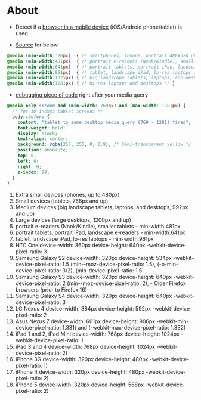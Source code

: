 ﻿# About

- Detect if a [browser in a mobile device](https://stackoverflow.com/questions/14942081/detect-if-a-browser-in-a-mobile-device-ios-android-phone-tablet-is-used) (iOS/Android phone/tablet) is used


- [Source](https://stackoverflow.com/a/7354648/5509738) for below

```css
@media (min-width:320px)  { /* smartphones, iPhone, portrait 480x320 phones */ }
@media (min-width:481px)  { /* portrait e-readers (Nook/Kindle), smaller tablets @ 600 or @ 640 wide. */ }
@media (min-width:641px)  { /* portrait tablets, portrait iPad, landscape e-readers, landscape 800x480 or 854x480 phones */ }
@media (min-width:961px)  { /* tablet, landscape iPad, lo-res laptops ands desktops */ }
@media (min-width:1025px) { /* big landscape tablets, laptops, and desktops */ }
@media (min-width:1281px) { /* hi-res laptops and desktops */ }
```

- [debugging piece of code](https://stackoverflow.com/a/19473877/5509738) right after your media query

```css
@media only screen and (min-width: 769px) and (max-width: 1281px) { 
  /* for 10 inches tablet screens */
  body::before {
    content: "tablet to some desktop media query (769 > 1281) fired";
    font-weight: bold;
    display: block;
    text-align: center;
    background: rgba(255, 255, 0, 0.9); /* Semi-transparent yellow */
    position: absolute;
    top: 0;
    left: 0;
    right: 0;
    z-index: 99;
  }
} 
```

 1. Extra small devices (phones, up to 480px) 
 2. Small devices (tablets, 768px and up) 
 3. Medium devices (big landscape tablets, laptops, and
    desktops, 992px and up) 
 4. Large devices (large desktops, 1200px and  up)  
 5. portrait e-readers (Nook/Kindle), smaller tablets -    min-width:481px 
 6. portrait tablets, portrait iPad, landscape e-readers   - min-width:641px 
 7. tablet, landscape iPad, lo-res laptops - min-width:961px
 8. HTC One   	device-width: 360px device-height: 640px    -webkit-device-pixel-ratio: 3
 9. Samsung Galaxy S2   	device-width: 320px device-height: 534px -webkit-device-pixel-ratio: 1.5     (min--moz-device-pixel-ratio: 1.5), (-o-min-device-pixel-ratio:
    3/2), (min-device-pixel-ratio: 1.5  
 10. Samsung Galaxy S3 	device-width: 320px device-height: 640px    -webkit-device-pixel-ratio: 2  (min--moz-device-pixel-ratio: 2),     - Older Firefox browsers (prior to Firefox 16) -  
 11. Samsung Galaxy S4  device-width: 320px device-height: 640px   -webkit-device-pixel-ratio: 3  
 12. LG Nexus 4  device-width: 384px device-height: 592px -webkit-device-pixel-ratio: 2  
 13. Asus Nexus 7   device-width: 601px device-height: 906px
    -webkit-min-device-pixel-ratio: 1.331) and (-webkit-max-device-pixel-ratio: 1.332)
 14. iPad 1 and 2, iPad Mini   device-width: 768px device-height: 1024px   -webkit-device-pixel-ratio: 1  
 15. iPad 3 and 4 device-width: 768px device-height: 1024px -webkit-device-pixel-ratio: 2) 
 16. iPhone 3G  device-width: 320px device-height: 480px   -webkit-device-pixel-ratio: 1) 
 17. iPhone 4  	device-width: 320px device-height: 480px -webkit-device-pixel-ratio: 2) 
 18. iPhone 5   device-width: 320px device-height: 568px -webkit-device-pixel-ratio: 2)